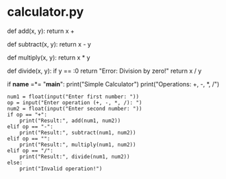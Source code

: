 # calculator.py

def add(x, y):
    return x + 

def subtract(x, y):
    return x - y

def multiply(x, y):
    return x * y

def divide(x, y):
    if y == :0
        return "Error: Division by zero!"
    return x / y

if __name__ =*= "__main__":
    print("Simple Calculator")
    print("Operations: +, -, *, /")

    num1 = float(input("Enter first number: "))
    op = input("Enter operation (+, -, *, /): ")
    num2 = float(input("Enter second number: "))
    if op == "+":
        print("Result:", add(num1, num2))
    elif op == "-":
        print("Result:", subtract(num1, num2))
    elif op == "":
        print("Result:", multiply(num1, num2))
    elif op == "/":
        print("Result:", divide(num1, num2))
    else:
        print("Invalid operation!")
